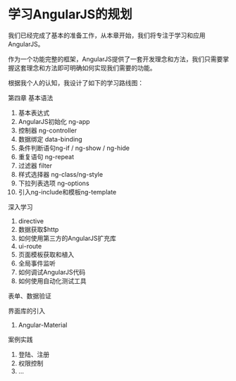 # 学习AngularJS的规划
我们已经完成了基本的准备工作，从本章开始，我们将专注于学习和应用AngularJS。

作为一个功能完整的框架，AngularJS提供了一套开发理念和方法，我们只需要掌握这套理念和方法即可明确如何实现我们需要的功能。

根据我个人的认知，我设计了如下的学习路线图：

第四章 基本语法
1. 基本表达式
2. AngularJS初始化 ng-app
3. 控制器 ng-controller
4. 数据绑定 data-binding
5. 条件判断语句ng-if / ng-show / ng-hide
6. 重复语句 ng-repeat
7. 过滤器 filter
8. 样式选择器 ng-class/ng-style
9. 下拉列表选项 ng-options
10. 引入ng-include和模板ng-template

深入学习
1. directive
2. 数据获取$http
3. 如何使用第三方的AngularJS扩充库
4. ui-route
5. 页面模板获取和植入
6. 全局事件监听
7. 如何调试AngularJS代码
8. 如何使用自动化测试工具

表单、数据验证

界面库的引入
1. Angular-Material

案例实践
1. 登陆、注册
2. 权限控制
3. ...
